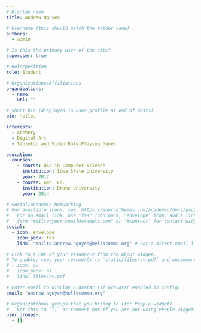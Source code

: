 ```yaml
---
# Display name
title: Andrew Nguyen

# Username (this should match the folder name)
authors:
  - admin

# Is this the primary user of the site?
superuser: true

# Role/position
role: Student

# Organizations/Affiliations
organizations:
  - name:
    url: ""

# Short bio (displayed in user profile at end of posts)
bio: Hello.

interests:
  - Archery
  - Digital Art
  - Tabletop and Video Role-Playing Games

education:
  courses:
    - course: BSc in Computer Science
      institution: Iowa State University
      year: 2017
    - course: Gen. Ed.
      institution: Drake University
      year: 2014

# Social/Academic Networking
# For available icons, see: https://sourcethemes.com/academic/docs/page-builder/#icons
#   For an email link, use "fas" icon pack, "envelope" icon, and a link in the
#   form "mailto:your-email@example.com" or "#contact" for contact widget.
social:
  - icon: envelope
    icon_pack: fas
    link: "mailto:andrew.nguyen@hellocomma.org" # For a direct email link, use "mailto:test@example.org".

# Link to a PDF of your resume/CV from the About widget.
# To enable, copy your resume/CV to `static/files/cv.pdf` and uncomment the lines below.
# - icon: cv
#   icon_pack: ai
#   link: files/cv.pdf

# Enter email to display Gravatar (if Gravatar enabled in Config)
email: "andrew.nguyen@hellocomma.org"

# Organizational groups that you belong to (for People widget)
#   Set this to `[]` or comment out if you are not using People widget.
user_groups:
  - []
---
```

